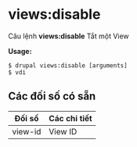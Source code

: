 # views:disable
Câu lệnh **views:disable** Tắt một View

**Usage:**
```
$ drupal views:disable [arguments] 
$ vdi  
```

## Các đối số có sẵn
Đối số | Các chi tiết
---------|-------------
view-id | View ID
